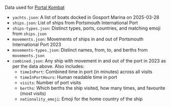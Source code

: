 Data used for [Portal Kombat](https://portkom.rknight.me)

- `yachts.json`: A list of boats docked in Gosport Marina on 2025-03-28
- `ships.json`: List of ships from Portsmouth International Port
- `ships-types.json`: Distinct types, ports, countries, and matching emoji from `ships.json`
- `movements.json`: Movements of ships in and out of Portsmouth International Port 2023
- `movements-types.json`: Distinct names, from, to, and berths from `movements.json`
- `combined.json`: Any ship with movement in and out of the port in 2023 as per the data above. Also includes:
    - `timeInPort`: Combined time in port (in minutes) across all visits
    - `timeInPortHours`: Human readable time in port
    - `visits`: Number of port visits
    - `berths`: Which berths the ship visited, how many times, and favourite (most visits)
    - `nationality_emoji`: Emoji for the home country of the ship